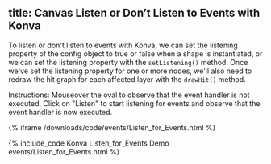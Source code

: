 title: Canvas Listen or Don’t Listen to Events with Konva
---

To listen or don't listen to events with Konva, we can set the listening
property of the config object to true or false when a shape is instantiated,
or we can set the listening property with the `setListening()` method.
Once we've set the listening property for one or more nodes, we'll also need
to redraw the hit graph for each affected layer with the `drawHit()` method.

Instructions: Mouseover the oval to observe that the event handler is not executed.
Click on "Listen" to start listening for events and observe that the event handler is now executed.

{% iframe /downloads/code/events/Listen_for_Events.html %}

{% include_code Konva Listen_for_Events Demo events/Listen_for_Events.html %}
